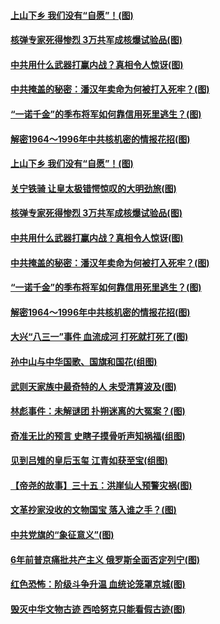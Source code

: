 #### [上山下乡 我们没有“自愿”！(图)](../pages/p6/1000092.md?t=03140507) 
#### [核弹专家死得惨烈 3万共军成核爆试验品(图)](../pages/p6/1000306.md?t=03140507) 
#### [中共用什么武器打赢内战？真相令人惊讶(图)](../pages/p6/999248.md?t=03140507) 
#### [中共掩盖的秘密：潘汉年卖命为何被打入死牢？(图)](../pages/p6/1000090.md?t=03140507) 
#### [“一诺千金”的季布将军如何靠信用死里逃生？(图)](../pages/p6/1000332.md?t=03140507) 
#### [解密1964～1996年中共核机密的情报花招(图)](../pages/p6/1000308.md?t=03140507) 
#### [上山下乡 我们没有“自愿”！(图)](../pages/p6/1000092.md?t=03140507) 
#### [关宁铁骑 让皇太极错愕惊叹的大明劲旅(图)](../pages/p6/1000417.md?t=03140507) 
#### [核弹专家死得惨烈 3万共军成核爆试验品(图)](../pages/p6/1000306.md?t=03140507) 
#### [中共用什么武器打赢内战？真相令人惊讶(图)](../pages/p6/999248.md?t=03140507) 
#### [中共掩盖的秘密：潘汉年卖命为何被打入死牢？(图)](../pages/p6/1000090.md?t=03140507) 
#### [“一诺千金”的季布将军如何靠信用死里逃生？(图)](../pages/p6/1000332.md?t=03140507) 
#### [解密1964～1996年中共核机密的情报花招(图)](../pages/p6/1000308.md?t=03140507) 
#### [大兴“八三一”事件 血流成河 打死就打死了(图)](../pages/p6/999224.md?t=03140507) 
#### [孙中山与中华国歌、国旗和国花(组图)](../pages/p6/999997.md?t=03140507) 
#### [武则天家族中最奇特的人 未受清算波及(图)](../pages/p6/999922.md?t=03140507) 
#### [林彪事件：未解谜团 扑朔迷离的大冤案？(图)](../pages/p6/999106.md?t=03140507) 
#### [奇准无比的预言 史瞎子摸骨听声知祸福(组图)](../pages/p6/999853.md?t=03140507) 
#### [见到吕雉的皇后玉玺 江青如获至宝(组图)](../pages/p6/999451.md?t=03140507) 
#### [【帝尧的故事】三十五：洪崖仙人预警灾祸(图)](../pages/p6/980547.md?t=03140507) 
#### [文革抄家没收的文物国宝 落入谁之手？(图)](../pages/p6/999104.md?t=03140507) 
#### [中共党旗的“象征意义”(图)](../pages/p6/999809.md?t=03140507) 
#### [6年前普京痛批共产主义 俄罗斯全面否定列宁(图)](../pages/p6/999811.md?t=03140507) 
#### [红色恐怖：阶级斗争升温 血统论笼罩京城(图)](../pages/p6/999101.md?t=03140507) 
#### [毁灭中华文物古迹 西哈努克只能看假古迹(图)](../pages/p6/999452.md?t=03140507) 
